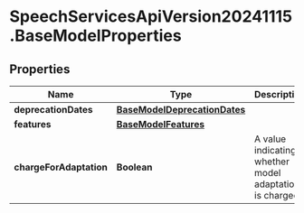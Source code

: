 # SpeechServicesApiVersion20241115.BaseModelProperties

## Properties
Name | Type | Description | Notes
------------ | ------------- | ------------- | -------------
**deprecationDates** | [**BaseModelDeprecationDates**](BaseModelDeprecationDates.md) |  | [optional] 
**features** | [**BaseModelFeatures**](BaseModelFeatures.md) |  | [optional] 
**chargeForAdaptation** | **Boolean** | A value indicating whether model adaptation is charged. | [optional] 


